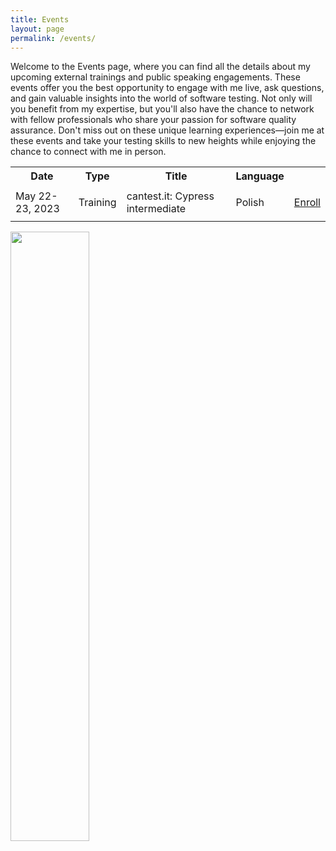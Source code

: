 ```yaml
---
title: Events
layout: page
permalink: /events/
---
```


Welcome to the Events page, where you can find all the details about my upcoming external trainings and public speaking
engagements. These events offer you the best opportunity to engage with me live, ask questions, and gain valuable
insights into the world of software testing. Not only will you benefit from my expertise, but you'll also have the
chance to network with fellow professionals who share your passion for software quality assurance. Don't miss out on
these unique learning experiences—join me at these events and take your testing skills to new heights while enjoying the
chance to connect with me in person.

<section>
    <table style="border-collapse: collapse">
        <tr>
            <th>Date</th>
            <th>Type</th>
            <th>Title</th>
            <th>Language</th>
            <th></th>
        </tr>
        <tr>
            <td style="border: none;">May 22-23, 2023</td>
            <td style="border: none;">Training</td>
            <td style="border: none;">cantest.it: Cypress intermediate</td>
            <td style="border: none;">Polish</td>
            <td style="border: none;"><p align="center"><a href="https://cantest.it/cypress" target="_blank"
                                                           class="btn btn--success">Enroll</a>
            </p></td>
        </tr>
    </table>
</section>

<img src="../images/slawektestwarez.jpg" width="50%" height="50%">

